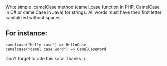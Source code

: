Write simple .camelCase method (camel_case function in PHP, CamelCase in C# or camelCase in Java) for strings. All words must have their first letter capitalized without spaces.

## For instance:

```
camelcase("hello case") => HelloCase
camelcase("camel case word") => CamelCaseWord
```

Don't forget to rate this kata! Thanks :)
